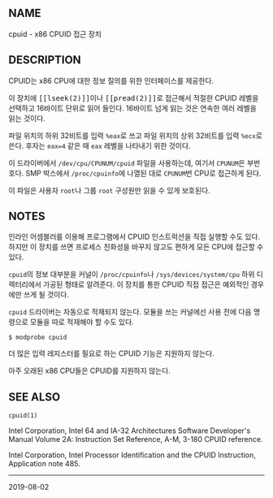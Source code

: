 ## NAME

cpuid - x86 CPUID 접근 장치

## DESCRIPTION

CPUID는 x86 CPU에 대한 정보 질의를 위한 인터페이스를 제공한다.

이 장치에 <tt>[[lseek(2)]]</tt>이나 <tt>[[pread(2)]]</tt>로 접근해서 적절한 CPUID 레벨을 선택하고 16바이트 단위로 읽어 들인다. 16바이트 넘게 읽는 것은 연속한 여러 레벨을 읽는 것이다.

파일 위치의 하위 32비트를 입력 `%eax`로 쓰고 파일 위치의 상위 32비트를 입력 `%ecx`로 쓴다. 후자는 `eax=4` 같은 때 `eax` 레벨을 나타내기 위한 것이다.

이 드라이버에서 `/dev/cpu/CPUNUM/cpuid` 파일을 사용하는데, 여기서 `CPUNUM`은 부번호다. SMP 박스에서 `/proc/cpuinfo`에 나열된 대로 `CPUNUM`번 CPU로 접근하게 된다.

이 파일은 사용자 `root`나 그룹 `root` 구성원만 읽을 수 있게 보호된다.

## NOTES

인라인 어셈블러를 이용해 프로그램에서 CPUID 인스트럭션을 직접 실행할 수도 있다. 하지만 이 장치를 쓰면 프로세스 친화성을 바꾸지 않고도 편하게 모든 CPU에 접근할 수 있다.

`cpuid`의 정보 대부분을 커널이 `/proc/cpuinfo`나 `/sys/devices/system/cpu` 하위 디렉터리에서 가공된 형태로 알려준다. 이 장치를 통한 CPUID 직접 접근은 예외적인 경우에만 쓰게 될 것이다.

`cpuid` 드라이버는 자동으로 적재되지 않는다. 모듈을 쓰는 커널에선 사용 전에 다음 명령으로 모듈을 따로 적재해야 할 수도 있다.

```text
$ modprobe cpuid
```

더 많은 입력 레지스터를 필요로 하는 CPUID 기능은 지원하지 않는다.

아주 오래된 x86 CPU들은 CPUID를 지원하지 않는다.

## SEE ALSO

`cpuid(1)`

Intel Corporation, Intel 64 and IA-32 Architectures Software Developer's Manual Volume 2A: Instruction Set Reference, A-M, 3-180 CPUID reference.

Intel Corporation, Intel Processor Identification and the CPUID Instruction, Application note 485.

----

2019-08-02
